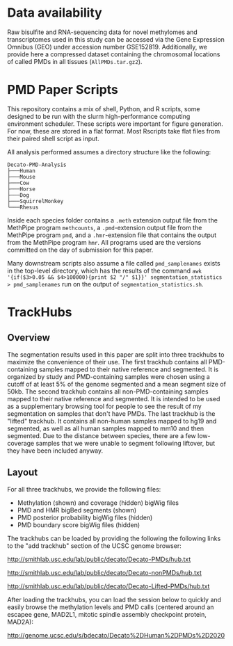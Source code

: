 # Data availability

Raw bisulfite and RNA-sequencing data for novel methylomes and transcriptomes used in this study can be accessed via the Gene Expression Omnibus (GEO) under accession number GSE152819. Additionally, we provide here a compressed dataset containing the chromosomal locations of called PMDs in all tissues (`AllPMDs.tar.gz2`).

# PMD Paper Scripts

This repository contains a mix of shell, Python, and R scripts, some designed to be run with the slurm high-performance computing environment scheduler. These scripts were important for figure generation. For now, these are stored in a flat format. Most Rscripts take flat files from their paired shell script as input.

All analysis performed assumes a directory structure like the following:

```
Decato-PMD-Analysis
├───Human
├───Mouse
├───Cow
├───Horse
├───Dog
├───SquirrelMonkey
└───Rhesus
```

Inside each species folder contains a `.meth` extension output file from the MethPipe program `methcounts`, a `.pmd`-extension output file from the MethPipe program `pmd`, and a `.hmr`-extension file that contains the output from the MethPipe program `hmr`. All programs used are the versions committed on the day of submission for this paper.

Many downstream scripts also assume a file called ```pmd_samplenames``` exists in the top-level directory, which has the results of the command `awk '{if($3>0.05 && $4>100000){print $2 "/" $1}}' segmentation_statistics > pmd_samplenames` run on the output of `segmentation_statistics.sh`.

# TrackHubs

## Overview

The segmentation results used in this paper are split into three trackhubs to maximize the convenience of their use. The first trackhub contains all PMD-containing samples mapped to their native reference and segmented. It is organized by study and PMD-containing samples were chosen using a cutoff of at least 5% of the genome segmented and a mean segment size of 50kb. The second trackhub contains all non-PMD-containing samples mapped to their native reference and segmented. It is intended to be used as a supplementary browsing tool for people to see the result of my segmentation on samples that don't have PMDs. The last trackhub is the "lifted" trackhub. It contains all non-human samples mapped to hg19 and segmented, as well as all human samples mapped to mm10 and then segmented. Due to the distance between species, there are a few low-coverage samples that we were unable to segment following liftover, but they have been included anyway.

## Layout

For all three trackhubs, we provide the following files:

* Methylation (shown) and coverage (hidden) bigWig files
* PMD and HMR bigBed segments (shown)
* PMD posterior probability bigWig files (hidden)
* PMD boundary score bigWig files (hidden)

The trackhubs can be loaded by providing the following the following links to the "add trackhub" section of the UCSC genome browser:

http://smithlab.usc.edu/lab/public/decato/Decato-PMDs/hub.txt

http://smithlab.usc.edu/lab/public/decato/Decato-nonPMDs/hub.txt

http://smithlab.usc.edu/lab/public/decato/Decato-Lifted-PMDs/hub.txt

After loading the trackhubs, you can load the session below to quickly and easily browse the methylation levels and PMD calls (centered around an escapee gene, MAD2L1, mitotic spindle assembly checkpoint protein, MAD2A):

http://genome.ucsc.edu/s/bdecato/Decato%2DHuman%2DPMDs%2D2020
